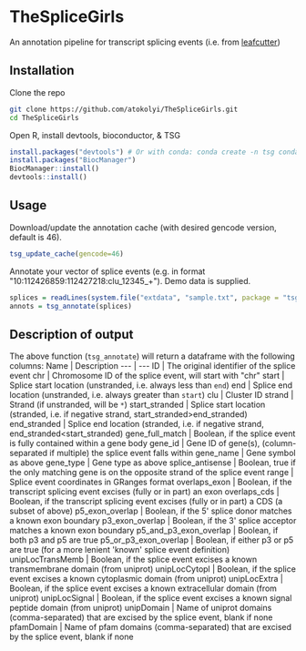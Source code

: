# TheSpliceGirls
An annotation pipeline for transcript splicing events (i.e. from [leafcutter](https://davidaknowles.github.io/leafcutter/))
## Installation
Clone the repo
```bash
git clone https://github.com/atokolyi/TheSpliceGirls.git
cd TheSpliceGirls
```
Open R, install devtools, bioconductor, & TSG
```R
install.packages("devtools") # Or with conda: conda create -n tsg conda-forge::r-devtools; conda activate tsg;
install.packages("BiocManager")
BiocManager::install()
devtools::install()
```
## Usage
Download/update the annotation cache (with desired gencode version, default is 46).
```R
tsg_update_cache(gencode=46)
```
Annotate your vector of splice events (e.g. in format "10:112426859:112427218:clu_12345_+"). Demo data is supplied.
```R
splices = readLines(system.file("extdata", "sample.txt", package = "tsg"))
annots = tsg_annotate(splices)
```
## Description of output
The above function (`tsg_annotate`) will return a dataframe with the following columns:
Name | Description
--- | ---
ID | The original identifier of the splice event
chr | Chromosome ID of the splice event, will start with "chr"
start | Splice start location (unstranded, i.e. always less than `end`)
end | Splice end location (unstranded, i.e. always greater than `start`)
clu | Cluster ID
strand | Strand (if unstranded, will be `*`)
start_stranded | Splice start location (stranded, i.e. if negative strand, start_stranded>end_stranded)
end_stranded | Splice end location (stranded, i.e. if negative strand, end_stranded<start_stranded)
gene_full_match | Boolean, if the splice event is fully contained within a gene body
gene_id | Gene ID of gene(s), (column-separated if multiple) the splice event falls within
gene_name | Gene symbol as above
gene_type | Gene type as above
splice_antisense | Boolean, true if the only matching gene is on the opposite strand of the splice event
range | Splice event coordinates in GRanges format
overlaps_exon | Boolean, if the transcript splicing event excises (fully or in part) an exon
overlaps_cds | 	Boolean, if the transcript splicing event excises (fully or in part) a CDS (a subset of above)
p5_exon_overlap	| Boolean, if the 5' splice donor matches a known exon boundary
p3_exon_overlap	| Boolean, if the 3' splice acceptor matches a known exon boundary
p5_and_p3_exon_overlap | Boolean, if both p3 and p5 are true
p5_or_p3_exon_overlap | Boolean, if either p3 or p5 are true (for a more lenient 'known' splice event definition)
unipLocTransMemb | Boolean, if the splice event excises a known transmembrane domain (from uniprot)
unipLocCytopl | Boolean, if the splice event excises a known cytoplasmic domain (from uniprot)
unipLocExtra | Boolean, if the splice event excises a known extracellular domain (from uniprot)
unipLocSignal | Boolean, if the splice event excises a known signal peptide domain (from uniprot)
unipDomain | Name of uniprot domains (comma-separated) that are excised by the splice event, blank if none
pfamDomain | Name of pfam domains (comma-separated) that are excised by the splice event, blank if none